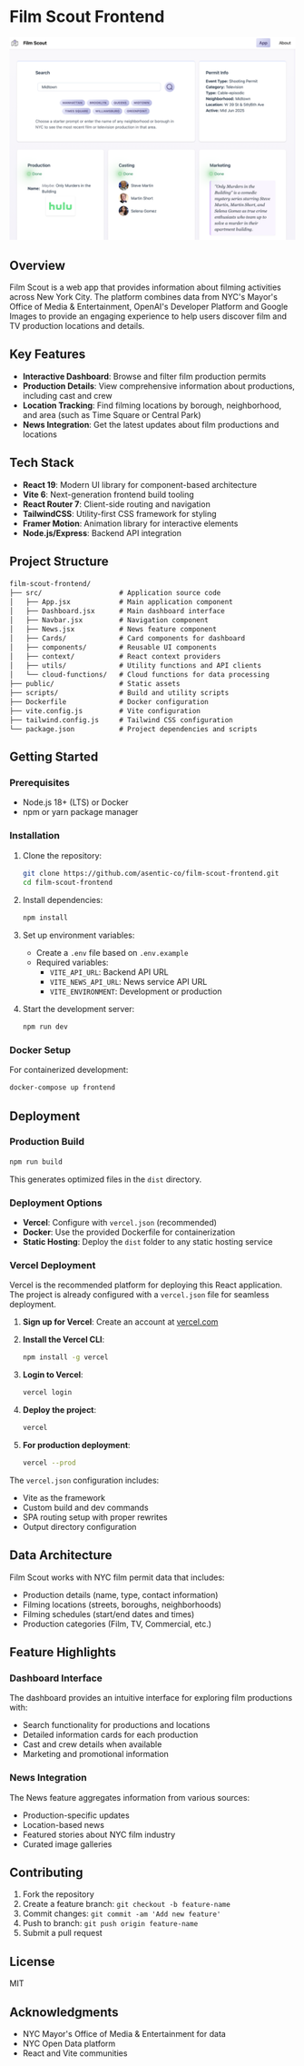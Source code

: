 # Film Scout Frontend

![Film Scout](./src/assets/screenshot.png)

## Overview

Film Scout is a web app that provides information about filming activities across New York City. The platform combines data from NYC's Mayor's Office of Media & Entertainment, OpenAI's Developer Platform and Google Images to provide an engaging experience to help users discover film and TV production locations and details.

## Key Features

- **Interactive Dashboard**: Browse and filter film production permits
- **Production Details**: View comprehensive information about productions, including cast and crew
- **Location Tracking**: Find filming locations by borough, neighborhood, and area (such as Time Square or Central Park)
- **News Integration**: Get the latest updates about film productions and locations

## Tech Stack

- **React 19**: Modern UI library for component-based architecture
- **Vite 6**: Next-generation frontend build tooling
- **React Router 7**: Client-side routing and navigation
- **TailwindCSS**: Utility-first CSS framework for styling
- **Framer Motion**: Animation library for interactive elements
- **Node.js/Express**: Backend API integration

## Project Structure

```
film-scout-frontend/
├── src/                   # Application source code
│   ├── App.jsx            # Main application component
│   ├── Dashboard.jsx      # Main dashboard interface
│   ├── Navbar.jsx         # Navigation component
│   ├── News.jsx           # News feature component
│   ├── Cards/             # Card components for dashboard
│   ├── components/        # Reusable UI components
│   ├── context/           # React context providers
│   ├── utils/             # Utility functions and API clients
│   └── cloud-functions/   # Cloud functions for data processing
├── public/                # Static assets
├── scripts/               # Build and utility scripts
├── Dockerfile             # Docker configuration
├── vite.config.js         # Vite configuration
├── tailwind.config.js     # Tailwind CSS configuration
└── package.json           # Project dependencies and scripts
```

## Getting Started

### Prerequisites

- Node.js 18+ (LTS) or Docker
- npm or yarn package manager

### Installation

1. Clone the repository:
   ```bash
   git clone https://github.com/asentic-co/film-scout-frontend.git
   cd film-scout-frontend
   ```

2. Install dependencies:
   ```bash
   npm install
   ```

3. Set up environment variables:
   - Create a `.env` file based on `.env.example`
   - Required variables:
     - `VITE_API_URL`: Backend API URL
     - `VITE_NEWS_API_URL`: News service API URL
     - `VITE_ENVIRONMENT`: Development or production

4. Start the development server:
   ```bash
   npm run dev
   ```

### Docker Setup

For containerized development:

```bash
docker-compose up frontend
```

## Deployment

### Production Build

```bash
npm run build
```

This generates optimized files in the `dist` directory.

### Deployment Options

- **Vercel**: Configure with `vercel.json` (recommended)
- **Docker**: Use the provided Dockerfile for containerization
- **Static Hosting**: Deploy the `dist` folder to any static hosting service

### Vercel Deployment

Vercel is the recommended platform for deploying this React application. The project is already configured with a `vercel.json` file for seamless deployment.

1. **Sign up for Vercel**: Create an account at [vercel.com](https://vercel.com)

2. **Install the Vercel CLI**:
   ```bash
   npm install -g vercel
   ```

3. **Login to Vercel**:
   ```bash
   vercel login
   ```

4. **Deploy the project**:
   ```bash
   vercel
   ```

5. **For production deployment**:
   ```bash
   vercel --prod
   ```

The `vercel.json` configuration includes:
- Vite as the framework
- Custom build and dev commands
- SPA routing setup with proper rewrites
- Output directory configuration

## Data Architecture

Film Scout works with NYC film permit data that includes:

- Production details (name, type, contact information)
- Filming locations (streets, boroughs, neighborhoods)
- Filming schedules (start/end dates and times)
- Production categories (Film, TV, Commercial, etc.)

## Feature Highlights

### Dashboard Interface

The dashboard provides an intuitive interface for exploring film productions with:

- Search functionality for productions and locations
- Detailed information cards for each production
- Cast and crew details when available
- Marketing and promotional information

### News Integration

The News feature aggregates information from various sources:

- Production-specific updates
- Location-based news
- Featured stories about NYC film industry
- Curated image galleries

## Contributing

1. Fork the repository
2. Create a feature branch: `git checkout -b feature-name`
3. Commit changes: `git commit -am 'Add new feature'`
4. Push to branch: `git push origin feature-name`
5. Submit a pull request

## License

MIT

## Acknowledgments

- NYC Mayor's Office of Media & Entertainment for data
- NYC Open Data platform
- React and Vite communities